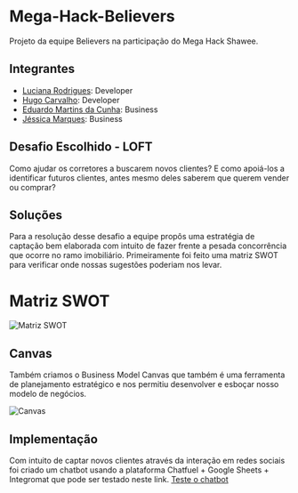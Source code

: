 # Mega-Hack-Believers
Projeto da equipe Believers na participação do Mega Hack Shawee.

## Integrantes
- [Luciana Rodrigues](https://www.linkedin.com/in/luciana-rodrigues-a8451aa3/): Developer
- [Hugo Carvalho](https://www.linkedin.com/in/hcdias): Developer
- [Eduardo Martins da Cunha](https://www.linkedin.com/in/engeduardocunha/): Business
- [Jéssica Marques](https://www.linkedin.com/in/jessica-marques-88b33b69/): Business

## Desafio Escolhido - LOFT
Como ajudar os corretores a buscarem novos clientes? E como apoiá-los a identificar futuros clientes, antes mesmo deles saberem que querem vender ou comprar?

## Soluções
Para a resolução desse desafio a equipe propôs uma estratégia de captação bem elaborada com intuito de fazer frente a pesada concorrência que ocorre no ramo imobiliário. Primeiramente foi feito uma matriz SWOT para verificar onde nossas sugestões poderiam nos levar.

# Matriz SWOT
![Matriz SWOT](https://github.com/believersmegahack/Mega-Hack-Believers/blob/master/swot.png)

## Canvas
Também criamos o Business Model Canvas que também é uma ferramenta de planejamento estratégico e nos permitiu desenvolver e esboçar nosso modelo de negócios.

![Canvas](https://github.com/believersmegahack/Mega-Hack-Believers/blob/master/canvas.png)


## Implementação
Com intuito de captar novos clientes através da interação em redes sociais foi criado um chatbot usando a plataforma Chatfuel + Google Sheets + Integromat que pode ser testado neste link. [Teste o chatbot](http://m.me/102730937979971)

